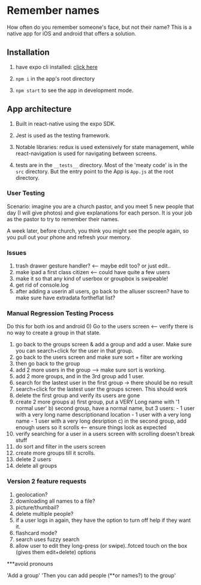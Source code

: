 # Remember names

How often do you remember someone's face, but not their name? This is a native app for iOS and android that offers a solution.

## Installation

1. have expo cli installed: [click here](https://docs.expo.io/versions/v31.0.0/introduction/installation)

2. `npm i` in the app's root directory

3. `npm start` to see the app in development mode. 

## App architecture

1. Built in react-native using the expo SDK. 

2. Jest is used as the testing framework.

3. Notable libraries: redux is used extensively for state management, while react-navigation is used for navigating between screens.

4. tests are in the `__tests__` directory.  Most of the 'meaty code' is in the `src` directory. But the entry point to the App is `App.js` at the root directory.

### User Testing
Scenario: imagine you are a church pastor, and you meet 5 new people that day (I will give photos) and
give explanations for each person. It is your job as the pastor to try to remember their names.

A week later, before church, you think you might see the people again, so you pull out your phone
and refresh your memory.

### Issues
1) trash drawer gesture handler? <-- maybe edit too? or just edit..
2) make ipad a first class citizen <-- could have quite a few users
3) make it so that any kind of userbox or groupbox is swipeable!
4) get rid of console.log
5) after adding a userin all users, go back to the alluser sscreen? have to make sure have extradata fortheflat list?


### Manual Regression Testing Process

Do this for both ios and android
0) Go to the users screen <-- verify there is no way to create a group in that state.
1) go back to the groups screen & add a group and add a user. Make sure you can search+click for the user in that group.
2) go back to the users screen and make sure sort + filter are working
3) then go back to the group
4) add 2 more users in the group --> make sure sort is working.
5) add 2 more groups, and in the 3rd group add 1 user.
6) search for the lastest user in the first group -> there should be no result
7) search+click for the lastest user the groups screen. This should work
8) delete the first group and verify its users are gone
9) create 2 more groups
    a) first group, put a VERY Long name with '1 normal user'
    b) second group, have a normal name, but 3 users:
        - 1 user with a very long name descriptionand location
        - 1 user with a very long name
        - 1 user with a very long desription 
    c) in the second group, add enough users so it scrolls <-- ensure things look as expected
10) verify searching for a user in a users screen with scrolling doesn't break stuff
11) do sort and filter in the users screen
12) create more groups till it scrolls.
13) delete 2 users
14) delete all groups

### Version 2 feature requests
1) geolocation?
2) downloading all names to a file?
3) picture/thumbail?
4) delete multiple people?
5) if a user logs in again, they have the option to turn off help if they want it.
6) flashcard mode?
7) search uses fuzzy search
8) allow user to edit they long-press (or swipe)..fotced touch on the box (gives them edit+delete) options

***avoid pronouns

'Add a group'
'Then you can add people (**or names?) to the group'



